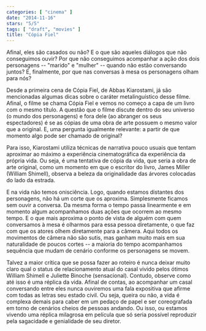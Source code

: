 ```yaml
---
categories: [ "cinema" ]
date: "2014-11-16"
stars: "5/5"
tags: [ "draft", "movies" ]
title: "Cópia Fiel"
---
```

Afinal, eles são casados ou não? E o que são aqueles diálogos que não
conseguimos ouvir? Por que não conseguimos acompanhar a ação dos dois
personagens -- "marido" e "mulher" -- quando não estão conversando
juntos? E, finalmente, por que nas conversas à mesa os personagens
olham para nós?

Desde a primeira cena de Cópia Fiel, de Abbas Kiarostami, já são
mencionadas algumas dicas sobre o caráter metalinguístico desse
filme. Afinal, o filme se chama Cópia Fiel e vemos no começo a capa
de um livro com o mesmo título. A questão que o filme discute dentro
do seu universo (o mundo dos personagens) e fora dele (ao abranger os
seus espectadores) é se as cópias de uma obra de arte possuem o mesmo
valor que a original. E, uma pergunta igualmente relevante: a partir de
que momento algo pode ser chamado de original?

Para isso, Kiarostami utiliza técnicas de narrativa pouco usuais
que tentam aproximar ao máximo a experiência cinematográfica da
experiência da própria vida. Ou seja, é uma tentativa de cópia
da vida, que seria a obra de arte original, como um momento em que o
escritor do livro, James Miller (William Shimell), observa a beleza da
originalidade das árvores colocadas do lado da estrada.

E na vida não temos onisciência. Logo, quando estamos distantes dos
personagens, não há um corte que os aproxima. Simplesmente ficamos
sem ouvir a conversa. Da mesma forma o tempo passa linearmente e em
momento algum acompanhamos duas ações que ocorrem ao mesmo tempo. E
o que mais aproxima o ponto de vista de alguém com quem conversamos
à mesa é olharmos para essa pessoa diretamente, o que faz com que os
atores olhem diretamente para a câmera. Aqui todos os movimentos de
câmera não são sutis, mas ganham muito mais em sua naturalidade de
poucos cortes -- a maioria do tempo acompanhamos sequência que mudam
de cenário conforme os personagens se movem.

Talvez a maior crítica que se possa fazer ao roteiro é nunca deixar
muito claro qual o status de relacionamento atual do casal vivido pelos
ótimos William Shimell e Juliette Binoche (sensacional). Contudo, observe
como até isso é uma réplica da vida. Afinal de contas, ao acompanhar
um casal conversando entre eles nunca ouviremos uma fala expositiva
que afirme com todas as letras seu estado civil. Ou seja, queira ou
não, a vida é complexa demais para caber em um pedaço de papel e ser
coreografada em torno de cenários cheios de pessoas andando. Ou isso,
ou estamos vivendo uma réplica milagrosa em película que só seria
possível reproduzir pela sagacidade e genialidade de seu diretor.

